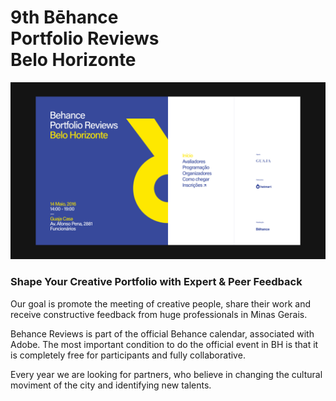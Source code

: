 # 9th Bēhance <br> Portfolio Reviews <br> Belo Horizonte

<img src="assets/img/behance-9th-screenshot.jpg" >

### Shape Your Creative Portfolio with Expert & Peer Feedback

Our goal is promote the meeting of creative people, share their work and receive constructive feedback from huge professionals in Minas Gerais.

Behance Reviews is part of the official Behance calendar, associated with Adobe. The most important condition to do the official event in BH is that it is completely free for participants and fully collaborative.

Every year we are looking for partners, who believe in changing the cultural moviment of the city and identifying new talents.
